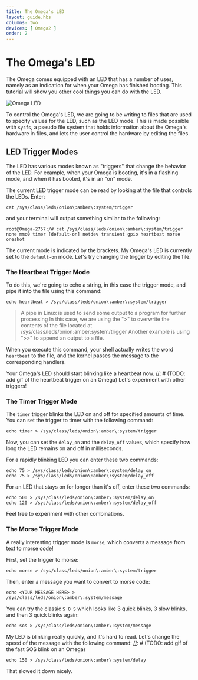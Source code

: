 ```yaml
---
title: The Omega's LED
layout: guide.hbs
columns: two
devices: [ Omega2 ]
order: 2
---
```


# The Omega's LED


The Omega comes equipped with an LED that has a number of uses, namely as an indication for when your Omega has finished booting.
This tutorial will show you other cool things you can do with the LED.

![Omega LED](../Get-Started/img/unbox-6-omega-led-detail.jpg "Omega's LED")

To control the Omega's LED, we are going to be writing to files that are used to specify values for the LED, such as the LED mode. This is made possible with `sysfs`, a pseudo file system that holds information about the Omega's hardware in files, and lets the user control the hardware by editing the files.

## LED Trigger Modes

The LED has various modes known as "triggers" that change the behavior of the LED. For example, when your Omega is booting, it's in a flashing mode, and when it has booted, it's in an "on" mode.


The current LED trigger mode can be read by looking at the file that controls the LEDs. Enter:

```
cat /sys/class/leds/onion\:amber\:system/trigger
```

and your terminal will output something similar to the following:
```
root@Omega-2757:/# cat /sys/class/leds/onion\:amber\:system/trigger
none mmc0 timer [default-on] netdev transient gpio heartbeat morse oneshot
```

The current mode is indicated by the brackets. My Omega's LED is currently set to the `default-on` mode. Let's try changing the trigger by editing the file.


### The Heartbeat Trigger Mode


To do this, we're going to echo a string, in this case the trigger mode, and pipe it into the file using this command:

```
echo heartbeat > /sys/class/leds/onion\:amber\:system/trigger
```

> A pipe in Linux is used to send some output to a program for further processing
> In this case, we are using the ">" to overwrite the contents of the file located at /sys/class/leds/onion\:amber\:system/trigger
> Another example is using ">>" to append an output to a file.


When you execute this command, your shell actually writes the word `heartbeat` to the file, and the kernel passes the message to the corresponding handlers.

Your Omega's LED should start blinking like a heartbeat now.
[//]: # (TODO: add gif of the heartbeat trigger on an Omega)
Let's experiment with other triggers!

### The Timer Trigger Mode

The `timer` trigger blinks the LED on and off for specified amounts of time. You can set the trigger to timer with the following command:

```
echo timer > /sys/class/leds/onion\:amber\:system/trigger
```

Now, you can set the `delay_on` and the `delay_off` values, which specify how long the LED remains on and off in milliseconds.

For a rapidly blinking LED you can enter these two commands:

```
echo 75 > /sys/class/leds/onion\:amber\:system/delay_on
echo 75 > /sys/class/leds/onion\:amber\:system/delay_off
```
[//]: # (TODO: add gif of the rapid blink on an Omega)

For an LED that stays on for longer than it's off, enter these two commands:

```
echo 500 > /sys/class/leds/onion\:amber\:system/delay_on
echo 120 > /sys/class/leds/onion\:amber\:system/delay_off
```
[//]: # (TODO: add gif of the slow blink on an Omega)

Feel free to experiment with other combinations.

### The Morse Trigger Mode

A really interesting trigger mode is `morse`, which converts a message from text to morse code!


First, set the trigger to morse:

```
echo morse > /sys/class/leds/onion\:amber\:system/trigger
```

Then, enter a message you want to convert to morse code:

```
echo <YOUR MESSAGE HERE> > /sys/class/leds/onion\:amber\:system/message
```

You can try the classic `S O S` which looks like 3 quick blinks, 3 slow blinks, and then 3 quick blinks again:

```
echo sos > /sys/class/leds/onion\:amber\:system/message
```

My LED is blinking really quickly, and it's hard to read. Let's change the speed of the message with the following command:
[//]: # (TODO: add gif of the fast SOS blink on an Omega)

```
echo 150 > /sys/class/leds/onion\:amber\:system/delay
```

That slowed it down nicely.

[//]: # (TODO: add gif of the slow SOS blink on an Omega)
